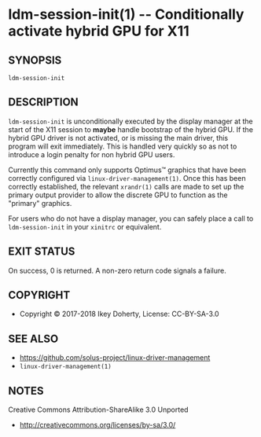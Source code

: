 ldm-session-init(1) -- Conditionally activate hybrid GPU for X11
================================================================


## SYNOPSIS

`ldm-session-init`


## DESCRIPTION

`ldm-session-init` is unconditionally executed by the display manager
at the start of the X11 session to **maybe** handle bootstrap of the
hybrid GPU. If the hybrid GPU driver is not activated, or is missing
the main driver, this program will exit immediately. This is handled
very quickly so as not to introduce a login penalty for non hybrid
GPU users.

Currently this command only supports Optimus™ graphics that have been
correctly configured via `linux-driver-management(1)`. Once this has
been correctly established, the relevant `xrandr(1)` calls are made to
set up the primary output provider to allow the discrete GPU to function
as the "primary" graphics.

For users who do not have a display manager, you can safely place a call
to `ldm-session-init` in your `xinitrc` or equivalent.
   
## EXIT STATUS

On success, 0 is returned. A non-zero return code signals a failure.

## COPYRIGHT

 * Copyright © 2017-2018 Ikey Doherty, License: CC-BY-SA-3.0

## SEE ALSO

 * https://github.com/solus-project/linux-driver-management
 * `linux-driver-management(1)`

## NOTES

Creative Commons Attribution-ShareAlike 3.0 Unported

 * http://creativecommons.org/licenses/by-sa/3.0/
